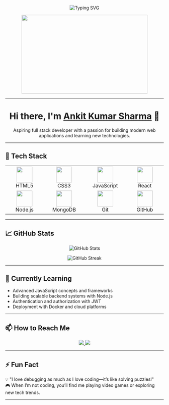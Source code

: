 <!-- Header Image -->
<p align="center">
  <img src="https://readme-typing-svg.herokuapp.com?font=Fira+Code&size=24&pause=1000&color=F7F7F7&width=435&lines=Hello!+I'm+a+Full+Stack+Developer;Welcome+to+My+GitHub+Profile" alt="Typing SVG" />
</p>

<p align="center">
  <img src="https://media.giphy.com/media/qgQUggAC3Pfv687qPC/giphy.gif" width="400" height="250" />
</p>

---

<h1 align="center"> Hi there, I'm <a href="https://github.com/your-github-username">Ankit Kumar Sharma</a> 👋</h1>

<p align="center">
    Aspiring full stack developer with a passion for building modern web applications and learning new technologies.
</p>

---

## 🚀 Tech Stack

<table align="center">
  <tr>
    <td align="center" width="140">
      <img src="https://cdn.jsdelivr.net/gh/devicons/devicon/icons/html5/html5-original.svg" width="50" height="50" />
      <br />HTML5
    </td>
    <td align="center" width="140">
      <img src="https://cdn.jsdelivr.net/gh/devicons/devicon/icons/css3/css3-original.svg" width="50" height="50" />
      <br />CSS3
    </td>
    <td align="center" width="140">
      <img src="https://cdn.jsdelivr.net/gh/devicons/devicon/icons/javascript/javascript-original.svg" width="50" height="50" />
      <br />JavaScript
    </td>
    <td align="center" width="140">
      <img src="https://cdn.jsdelivr.net/gh/devicons/devicon/icons/react/react-original.svg" width="50" height="50" />
      <br />React
    </td>
  </tr>
  <tr>
    <td align="center" width="140">
      <img src="https://cdn.jsdelivr.net/gh/devicons/devicon/icons/nodejs/nodejs-original.svg" width="50" height="50" />
      <br />Node.js
    </td>
    <td align="center" width="140">
      <img src="https://cdn.jsdelivr.net/gh/devicons/devicon/icons/mongodb/mongodb-original.svg" width="50" height="50" />
      <br />MongoDB
    </td>
    <td align="center" width="140">
      <img src="https://cdn.jsdelivr.net/gh/devicons/devicon/icons/git/git-original.svg" width="50" height="50" />
      <br />Git
    </td>
    <td align="center" width="140">
      <img src="https://cdn.jsdelivr.net/gh/devicons/devicon/icons/github/github-original.svg" width="50" height="50" />
      <br />GitHub
    </td>
  </tr>
</table>

---

## 📈 GitHub Stats

<p align="center">
  <img src="https://github-readme-stats.vercel.app/api?username=your-github-username&show_icons=true&theme=radical" alt="GitHub Stats" />
</p>

<p align="center">
  <img src="https://github-readme-streak-stats.herokuapp.com/?user=your-github-username&theme=dark" alt="GitHub Streak" />
</p>

---

## 🌱 Currently Learning

- Advanced JavaScript concepts and frameworks  
- Building scalable backend systems with Node.js  
- Authentication and authorization with JWT  
- Deployment with Docker and cloud platforms  

---

## 📫 How to Reach Me

<p align="center">
  <a href="mailto:kr704666@gmail.com">
    <img src="https://img.shields.io/badge/-Email-D14836?style=for-the-badge&logo=gmail&logoColor=white" />
  </a>
  <a href="https://www.linkedin.com/in/ankit-kumar-sharma-6530b1154">
    <img src="https://img.shields.io/badge/-LinkedIn-0077B5?style=for-the-badge&logo=linkedin&logoColor=white" />
  </a>
</p>

---

## ⚡ Fun Fact

💡 "I love debugging as much as I love coding—it’s like solving puzzles!"  
🎮 When I’m not coding, you’ll find me playing video games or exploring new tech trends.

---


